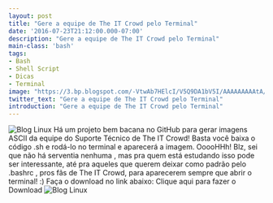 ```yaml
---
layout: post
title: "Gere a equipe de The IT Crowd pelo Terminal"
date: '2016-07-23T21:12:00.000-07:00'
description: "Gere a equipe de The IT Crowd pelo Terminal"
main-class: 'bash'
tags:
- Bash
- Shell Script
- Dicas
- Terminal
image: "https://3.bp.blogspot.com/-VtwAb7HElcI/V5Q9DA1bV5I/AAAAAAAAAtA/N3uQCaxkCxMyMuvKTBwznVW8k03EfiYbACLcB/s72-c/the_it_crowd.png"
twitter_text: "Gere a equipe de The IT Crowd pelo Terminal"
introduction: "Gere a equipe de The IT Crowd pelo Terminal"
---
```

![Blog Linux](https://3.bp.blogspot.com/-VtwAb7HElcI/V5Q9DA1bV5I/AAAAAAAAAtA/N3uQCaxkCxMyMuvKTBwznVW8k03EfiYbACLcB/s1600/the_it_crowd.png "Blog Linux")
Há um projeto bem bacana no GitHub para gerar imagens ASCII da equipe do Suporte Técnico de The IT Crowd!
Basta você baixa o código .sh e rodá-lo no terminal e aparecerá a imagem. OoooHHh! 
Blz, sei que não há serventia nenhuma , mas pra quem está estudando isso pode ser interessante, até pra aqueles que querem deixar como padrão pelo .bashrc , pros fãs de The IT Crowd, para aparecerem sempre que abrir o terminal! :) 
Faça o download no link abaixo:
 Clique aqui para fazer o Download
![Blog Linux](https://2.bp.blogspot.com/-r9dXZ7xWmNU/V5RAAaoVyZI/AAAAAAAAAtM/FDpKdia1TDAO9hhygzEpy23y0U6_GIgbwCLcB/s640/Captura_de_tela-2.png "Blog Linux")
